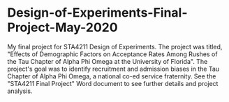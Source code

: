 # Design-of-Experiments-Final-Project-May-2020
My final project for STA4211 Design of Experiments. The project was titled, "Effects of Demographic Factors on Acceptance Rates Among Rushes of the Tau Chapter of Alpha Phi Omega at the University of Florida". The project's goal was to identify recruitment and admission biases in the Tau Chapter of Alpha Phi Omega, a national co-ed service fraternity. See the "STA4211 Final Project" Word document to see further details and project analysis.
